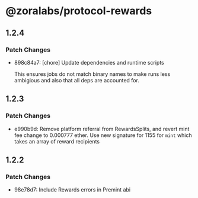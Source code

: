 # @zoralabs/protocol-rewards

## 1.2.4

### Patch Changes

- 898c84a7: [chore] Update dependencies and runtime scripts

  This ensures jobs do not match binary names to make runs less ambigious and also that all deps are accounted for.

## 1.2.3

### Patch Changes

- e990b9d: Remove platform referral from RewardsSplits, and revert mint fee change to 0.000777 ether. Use new signature for 1155 for `mint` which takes an array of reward recipients

## 1.2.2

### Patch Changes

- 98e78d7: Include Rewards errors in Premint abi
